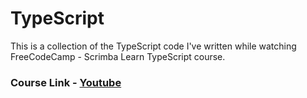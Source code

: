 ﻿# TypeScript

This is a collection of the TypeScript code I've written while watching FreeCodeCamp - Scrimba Learn TypeScript course.

### Course Link - <a href="https://youtu.be/SpwzRDUQ1GI?si=GieRmAgBq1sy5UCh">Youtube</a>
